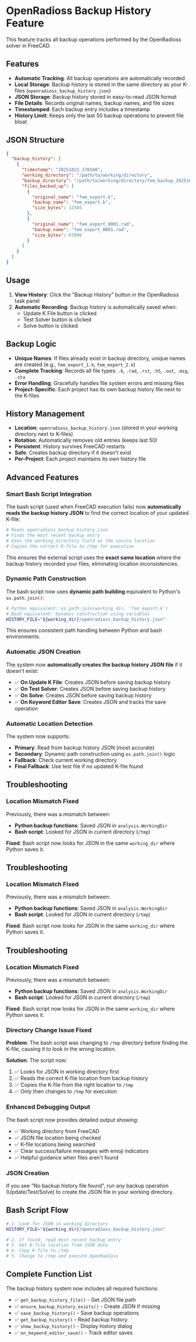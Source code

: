 # OpenRadioss Backup History Feature

This feature tracks all backup operations performed by the OpenRadioss solver in FreeCAD.

## Features

- **Automatic Tracking**: All backup operations are automatically recorded
- **Local Storage**: Backup history is stored in the same directory as your K-files (`openradioss_backup_history.json`)
- **JSON Storage**: Backup history stored in easy-to-read JSON format
- **File Details**: Records original names, backup names, and file sizes
- **Timestamped**: Each backup entry includes a timestamp
- **History Limit**: Keeps only the last 50 backup operations to prevent file bloat

## JSON Structure

```json
{
  "backup_history": [
    {
      "timestamp": "20251022_170348",
      "working_directory": "/path/to/working/directory",
      "backup_directory": "/path/to/working/directory/fem_backup_20251022_170348",
      "files_backed_up": [
        {
          "original_name": "fem_export.k",
          "backup_name": "fem_export.k",
          "size_bytes": 12345
        },
        {
          "original_name": "fem_export_0001.rad",
          "backup_name": "fem_export_0001.rad",
          "size_bytes": 67890
        }
      ]
    }
  ]
}
```

## Usage

1. **View History**: Click the "Backup History" button in the OpenRadioss task panel
2. **Automatic Recording**: Backup history is automatically saved when:
   - Update K File button is clicked
   - Test Solver button is clicked
   - Solve button is clicked

## Backup Logic

- **Unique Names**: If files already exist in backup directory, unique names are created (e.g., `fem_export_1.k`, `fem_export_2.k`)
- **Complete Tracking**: Records all file types: `.k`, `.rad`, `.rst`, `.h5`, `.out`, `.msg`, `.sta`
- **Error Handling**: Gracefully handles file system errors and missing files
- **Project-Specific**: Each project has its own backup history file next to the K-files

## History Management

- **Location**: `openradioss_backup_history.json` (stored in your working directory next to K-files)
- **Rotation**: Automatically removes old entries (keeps last 50)
- **Persistent**: History survives FreeCAD restarts
- **Safe**: Creates backup directory if it doesn't exist
- **Per-Project**: Each project maintains its own history file

## Advanced Features

### **Smart Bash Script Integration**
The bash script (used when FreeCAD execution fails) now **automatically reads the backup history JSON** to find the correct location of your updated K-file:

```bash
# Reads openradioss_backup_history.json
# Finds the most recent backup entry  
# Uses the working_directory field as the source location
# Copies the correct K-file to /tmp for execution
```

This ensures the external script uses the **exact same location** where the backup history recorded your files, eliminating location inconsistencies.

### **Dynamic Path Construction**
The bash script now uses **dynamic path building** equivalent to Python's `os.path.join()`:

```bash
# Python equivalent: os.path.join(working_dir, 'fem_export.k')
# Bash equivalent: Dynamic construction using variables
HISTORY_FILE="${working_dir}/openradioss_backup_history.json"
```

This ensures consistent path handling between Python and bash environments.

### **Automatic JSON Creation**
The system now **automatically creates the backup history JSON file** if it doesn't exist:

- ✅ **On Update K File**: Creates JSON before saving backup history
- ✅ **On Test Solver**: Creates JSON before saving backup history
- ✅ **On Solve**: Creates JSON before saving backup history
- ✅ **On Keyword Editor Save**: Creates JSON and tracks the save operation

### **Automatic Location Detection**
The system now supports:
- **Primary**: Read from backup history JSON (most accurate)
- **Secondary**: Dynamic path construction using `os.path.join()` logic
- **Fallback**: Check current working directory
- **Final Fallback**: Use test file if no updated K-file found

## Troubleshooting

### **Location Mismatch Fixed**
Previously, there was a mismatch between:
- **Python backup functions**: Saved JSON in `analysis.WorkingDir`
- **Bash script**: Looked for JSON in current directory (`/tmp`)

**Fixed**: Bash script now looks for JSON in the same `working_dir` where Python saves it.

## Troubleshooting

### **Location Mismatch Fixed**
Previously, there was a mismatch between:
- **Python backup functions**: Saved JSON in `analysis.WorkingDir`
- **Bash script**: Looked for JSON in current directory (`/tmp`)

**Fixed**: Bash script now looks for JSON in the same `working_dir` where Python saves it.

## Troubleshooting

### **Location Mismatch Fixed**
Previously, there was a mismatch between:
- **Python backup functions**: Saved JSON in `analysis.WorkingDir`
- **Bash script**: Looked for JSON in current directory (`/tmp`)

**Fixed**: Bash script now looks for JSON in the same `working_dir` where Python saves it.

### **Directory Change Issue Fixed**
**Problem**: The bash script was changing to `/tmp` directory before finding the K-file, causing it to look in the wrong location.

**Solution**: The script now:
1. ✅ Looks for JSON in working directory first
2. ✅ Reads the correct K-file location from backup history  
3. ✅ Copies the K-file from the right location to `/tmp`
4. ✅ Only then changes to `/tmp` for execution

### **Enhanced Debugging Output**
The bash script now provides detailed output showing:
- ✅ Working directory from FreeCAD
- ✅ JSON file location being checked
- ✅ K-file locations being searched
- ✅ Clear success/failure messages with emoji indicators
- ✅ Helpful guidance when files aren't found

### **JSON Creation**
If you see "No backup history file found", run any backup operation (Update/Test/Solve) to create the JSON file in your working directory.

## Bash Script Flow

```bash
# 1. Look for JSON in working directory
HISTORY_FILE="${working_dir}/openradioss_backup_history.json"

# 2. If found, read most recent backup entry
# 3. Get K-file location from JSON data
# 4. Copy K-file to /tmp
# 5. Change to /tmp and execute OpenRadioss
```

## Complete Function List

The backup history system now includes all required functions:

- ✅ `get_backup_history_file()` - Get JSON file path
- ✅ `ensure_backup_history_exists()` - Create JSON if missing
- ✅ `save_backup_history()` - Save backup operations
- ✅ `get_backup_history()` - Read backup history
- ✅ `show_backup_history()` - Display history dialog
- ✅ `on_keyword_editor_save()` - Track editor saves
